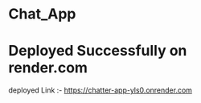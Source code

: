# Chat_App

# Deployed Successfully on render.com
deployed Link :- https://chatter-app-yls0.onrender.com
